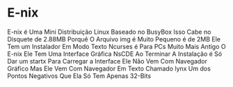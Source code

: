 # E-nix
E-nix é Uma Mini Distribuição Linux Baseado no BusyBox Isso Cabe no Disquete de 2.88MB Porquê O Arquivo img é Muito Pequeno é de 2MB Ele Tem um Instalador Em Modo Texto Ncurses é Para PCs Muito Mais Antigo O E-nix Ele Tem Uma Interface Gráfica NsCDE Ao Terminar A Instalação é Só Dar um startx Para Carregar a Interface Ele Não Vem Com Navegador Gráfico Mas Ele Vem Com Navegador Em Texto Chamado lynx Um dos Pontos Negativos Que Ela Só Tem Apenas 32-Bits
